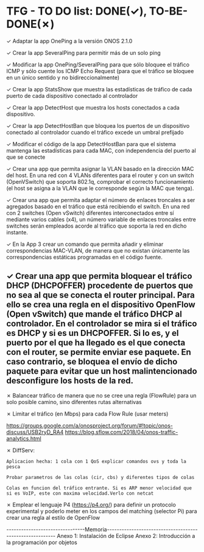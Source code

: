 # TFG - TO DO list: DONE(✓), TO-BE-DONE(✗)

✓ Adaptar la app OnePing a la versión ONOS 2.1.0

✓ Crear la app SeveralPing para permitir más de un solo ping

✓ Modificar la app OnePing/SeveralPing para que sólo bloquee el tráfico ICMP y sólo cuente los ICMP Echo Request (para que el tráfico se bloquee en un único sentido y no bidireccionalmente)

✓ Crear la app StatsShow que muestra las estadísticas de tráfico de cada puerto de cada dispositivo conectado al controlador

✓ Crear la app DetectHost que muestra los hosts conectados a cada dispositivo. 

✓ Crear la app DetectHostBan que bloquea los puertos de un dispositivo conectado al controlador cuando el tráfico excede un umbral prefijado

✓ Modificar el código de la app DetectHostBan para que el sistema mantenga las estadísticas para cada MAC, con independencia del puerto al que se conecte

✓ Crear una app que permita asignar la VLAN basado en la dirección MAC del host. En una red con 4 VLANs diferentes para el router  y con un switch (OpenVSwitch) que soporta 802.1q, comprobar el correcto funcionamiento (el host se asigna a la VLAN que le corresponde según la MAC que tenga).

✓ Crear una app que permita adaptar el número de enlaces troncales a ser agregados basado en el tráfico que está recibiendo el switch. En una red con 2 switches (Open vSwitch) diferentes interconectados entre sí mediante varios cables (x4), un número variable de enlaces troncales entre switches serán empleados acorde al tráfico que soporta la red en dicho instante.

✓ En la App 3 crear un comando que permita añadir y eliminar correspondencias MAC-VLAN, de manera que no existan únicamente las correspondencias estáticas programadas en el código fuente.

✓ Crear una app que permita bloquear el tráfico DHCP (DHCPOFFER) procedente de puertos que no sea al que se conecta el router principal. Para ello se crea una regla en el dispositivo OpenFlow (Open vSwitch) que mande el tráfico DHCP al controlador. En el controlador se mira si el tráfico es DHCP y si es un DHCPOFFER. Si lo es, y el puerto por el que ha llegado es el que conecta con el router, se permite enviar ese paquete. En caso contrario, se bloquea el envío de dicho paquete para evitar que un host malintencionado desconfigure los hosts de la red.
-------------------------------------------------------------------------------------------------

✗ Balancear tráfico de manera que no se cree una regla (FlowRule) para un solo posible camino, sino diferentes rutas alternativas

✗ Limitar el tráfico (en Mbps) para cada Flow Rule (usar meters)

https://groups.google.com/a/onosproject.org/forum/#!topic/onos-discuss/USB2ryD_RA4
https://blog.sflow.com/2018/04/onos-traffic-analytics.html

✗ DiffServ:

	Aplicacion hecha: 1 cola con 1 QoS explicar comandos ovs y toda la pesca

	Probar parametros de las colas (cir, cbs) y diferentes tipos de colas

	Colas en funcion del tráfico entrante. Si es ARP menor velocidad que si es VoIP, este con maxima velocidad.Verlo con netcat



✗ Emplear el lenguaje P4 (https://p4.org/) para definir un protocolo experimental y poderlo meter en los campos del matching (selector Pi) para crear una regla al estilo de OpenFlow



--------------------------------Memoria---------------------------------------------------------
Anexo 1: Instalación de Eclipse
Anexo 2: Introducción a la programación por objetos 
